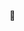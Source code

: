 

<!---
swifticul/swifticul is a ✨ special ✨ repository because its `README.md` (this file) appears on your GitHub profile.
You can click the Preview link to take a look at your changes.
--->
